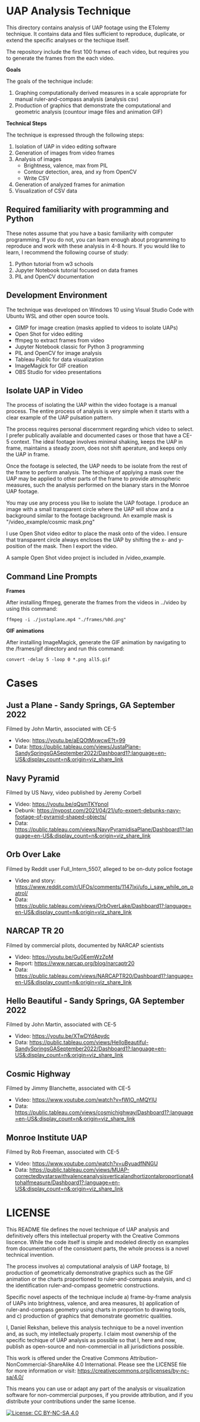 # UAP Analysis Technique
This directory contains analysis of UAP footage using the ETolemy technique.  It contains data and files sufficient to reproduce, duplicate, or extend the specific analyses or the techique itself. 

The repository include the first 100 frames of each video, but requires you to generate the frames from the each video.

**Goals**

The goals of the technique include:
1. Graphing computationally derived measures in a scale appropriate for manual ruler-and-compass analysis (analysis csv)
2. Production of graphics that demonstrate the computational and geometric analysis (countour image files and animation GIF)

**Technical Steps**

The technique is expressed through the following steps:
1. Isolation of UAP in video editing software
2. Generation of images from video frames
3. Analysis of images
    * Brightness, valence, max from PIL
    * Contour detection, area, and xy from OpenCV
    * Write CSV
4. Generation of analyzed frames for animation
5. Visualization of CSV data

## Required familiarity with programming and Python
These notes assume that you have a basic familiarity with computer programming.  If you do not, you can learn enough about programming to reproduce and work with these analysis in 4-8 hours.  If you would like to learn, I recommend the following course of study:
1. Python tutorial from w3 schools
2. Jupyter Notebook tutorial focused on data frames
3. PIL and OpenCV documentation

## Development Environment
The technique was developed on Windows 10 using Visual Studio Code with Ubuntu WSL and other open source tools. 

* GIMP for image creation (masks applied to videos to isolate UAPs)
* Open Shot for video editing
* ffmpeg to extract frames from video
* Jupyter Notebook classic for Python 3 programming
* PIL and OpenCV for image analysis
* Tableau Public for data visualization
* ImageMagick for GIF creation
* OBS Studio for video presentations

## Isolate UAP in Video
The process of isolating the UAP within the video footage is a manual process.  The entire process of analysis is very simple when it starts with a clear example of the UAP pulsation pattern.  

The process requires personal discernment regarding which video to select.  I prefer publically available and documented cases or those that have a CE-5 context.  The ideal footage involves minimal shaking, keeps the UAP in frame, maintains a steady zoom, does not shift aperature, and keeps only the UAP in frame.  

Once the footage is selected, the UAP needs to be isolate from the rest of the frame to perform analysis.  The techique of applying a mask over the UAP may be applied to other parts of the frame to provide atmospheric measures, such the analysis performed on the bianary stars in the Monroe UAP footage.

You may use any process you like to isolate the UAP footage.  I produce an image with a small transparent circle where the UAP will show and a background similar to the footage background.  An example mask is "/video_example/cosmic mask.png"

I use Open Shot video editor to place the mask onto of the video.  I ensure that transparent circle always encloses the UAP by shifting the x- and y- position of the mask.  Then I export the video.

A sample Open Shot video project is included in /video_example.


## Command Line Prompts
**Frames**

After installing ffmpeg, generate the frames from the videos in ../video by using this command:

<code>ffmpeg -i ./justaplane.mp4 "./frames/%0d.png"</code>

**GIF animations**

After installing ImageMagick, generate the GIF animation by navigating to the /frames/gif directory and run this command:

<code>convert -delay 5 -loop 0 *.png all5.gif</code>

# Cases
## Just a Plane - Sandy Springs, GA September 2022
Filmed by John Martin, associated with CE-5
* Video: https://youtu.be/aEQOtMxwcwE?t=99
* Data: https://public.tableau.com/views/JustaPlane-SandySpringsGASeptember2022/Dashboard1?:language=en-US&:display_count=n&:origin=viz_share_link

## Navy Pyramid
Filmed by US Navy, video published by Jeremy Corbell
* Video: https://youtu.be/qQsmTKYpnoI
* Debunk: https://nypost.com/2021/04/21/ufo-expert-debunks-navy-footage-of-pyramid-shaped-objects/
* Data: https://public.tableau.com/views/NavyPyramidisaPlane/Dashboard1?:language=en-US&:display_count=n&:origin=viz_share_link

## Orb Over Lake
Filmed by Reddit user Full_Intern_5507, alleged to be on-duty police footage
* Video and story: https://www.reddit.com/r/UFOs/comments/1147lxj/ufo_i_saw_while_on_patrol/
* Data: https://public.tableau.com/views/OrbOverLake/Dashboard1?:language=en-US&:display_count=n&:origin=viz_share_link

## NARCAP TR 20
Filmed by commercial pilots, documented by NARCAP scientists
* Video: https://youtu.be/Gu0EemWzZpM
* Report: https://www.narcap.org/blog/narcaptr20
* Data: https://public.tableau.com/views/NARCAPTR20/Dashboard1?:language=en-US&:display_count=n&:origin=viz_share_link

## Hello Beautiful - Sandy Springs, GA September 2022
Filmed by John Martin, associated with CE-5
* Video: https://youtu.be/XTwDYdApydc
* Data: https://public.tableau.com/views/HelloBeautiful-SandySpringsGASeptember2022/Dashboard1?:language=en-US&:display_count=n&:origin=viz_share_link

## Cosmic Highway
Filmed by Jimmy Blanchette, associated with CE-5
* Video: https://www.youtube.com/watch?v=fWIO_nMQYIU
* Data: https://public.tableau.com/views/cosmichighway/Dashboard1?:language=en-US&:display_count=n&:origin=viz_share_link

## Monroe Institute UAP
Filmed by Rob Freeman, associated with CE-5
* Video: https://www.youtube.com/watch?v=uByuadfNNGU
* Data: https://public.tableau.com/views/MUAP-correctedbystarswithvalenceanalysisverticalandhortizontalproportionat4tohalfmeasure/Dashboard1?:language=en-US&:display_count=n&:origin=viz_share_link

# LICENSE
This README file defines the novel technique of UAP analysis and definitively offers this intellectual property with the Creative Commons liscence.  While the code itself is simple and modeled directly on examples from documentation of the consistuent parts, the whole process is a novel technical invention.  

The process involves a) computational analysis of UAP footage, b) production of geometrically demonstrative graphics such as the GIF animation or the charts proportioned to ruler-and-compass analysis, and c) the identification ruler-and-compass geometric constructions.

Specific novel aspects of the technique include a) frame-by-frame analysis of UAPs into brightness, valence, and area measures, b) application of ruler-and-compass geometry using charts in proportion to drawing tools, and c) production of graphics that demonstrate geometric qualities.

I, Daniel Rekshan, believe this analysis technique to be a novel invention and, as such, my intellectualy property.  I claim most ownership of the specific techique of UAP analysis as possible so that I, here and now, publish as open-source and non-commercial in all jurisdictions possible.

This work is offered under the Creative Commons Attribution-NonCommercial-ShareAlike 4.0 International.  Please see the LICENSE file for more information or visit: https://creativecommons.org/licenses/by-nc-sa/4.0/

This means you can use or adapt any part of the analysis or visualization software for non-commercial purposes, if you provide attribution, and if you distribute your contributions under the same license.


[![License: CC BY-NC-SA 4.0](https://img.shields.io/badge/License-CC_BY--NC--SA_4.0-lightgrey.svg)](https://creativecommons.org/licenses/by-nc-sa/4.0/)